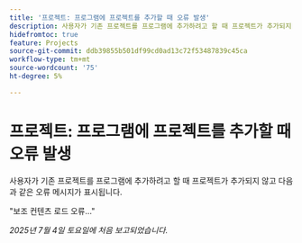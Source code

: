 ```yaml
---
title: '프로젝트: 프로그램에 프로젝트를 추가할 때 오류 발생'
description: 사용자가 기존 프로젝트를 프로그램에 추가하려고 할 때 프로젝트가 추가되지 않고 오류 메시지가 표시됩니다.
hidefromtoc: true
feature: Projects
source-git-commit: ddb39855b501df99cd0ad13c72f53487839c45ca
workflow-type: tm+mt
source-wordcount: '75'
ht-degree: 5%

---
```



# 프로젝트: 프로그램에 프로젝트를 추가할 때 오류 발생

사용자가 기존 프로젝트를 프로그램에 추가하려고 할 때 프로젝트가 추가되지 않고 다음과 같은 오류 메시지가 표시됩니다.

&quot;보조 컨텐츠 로드 오류...&quot;

_2025년 7월 4일 토요일에 처음 보고되었습니다._
